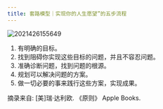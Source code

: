 ```yaml
---
title: 套路模型｜实现你的人生愿望”的五步流程
---
```


![2021426155649](http://cdn.b5mang.com/2021426155649.png)

1. 有明确的目标。
2. 找到阻碍你实现这些目标的问题，并且不容忍问题。
3. 准确诊断问题，找到问题的根源。
4. 规划可以解决问题的方案。
5. 做一切必要的事来践行这些方案，实现成果。

摘录来自: [美]瑞·达利欧. 《原则》 Apple Books.
